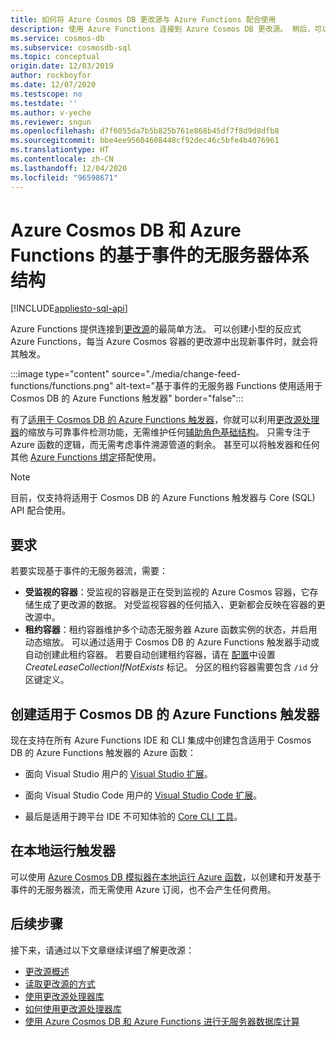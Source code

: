 ```yaml
---
title: 如何将 Azure Cosmos DB 更改源与 Azure Functions 配合使用
description: 使用 Azure Functions 连接到 Azure Cosmos DB 更改源。 稍后，可以创建在发生每个新事件时触发的响应式 Azure Functions。
ms.service: cosmos-db
ms.subservice: cosmosdb-sql
ms.topic: conceptual
origin.date: 12/03/2019
author: rockboyfor
ms.date: 12/07/2020
ms.testscope: no
ms.testdate: ''
ms.author: v-yeche
ms.reviewer: sngun
ms.openlocfilehash: d7f6055da7b5b825b761e868b45df7f8d9d8dfb8
ms.sourcegitcommit: bbe4ee95604608448cf92dec46c5bfe4b4076961
ms.translationtype: HT
ms.contentlocale: zh-CN
ms.lasthandoff: 12/04/2020
ms.locfileid: "96598671"
---
```

# <a name="serverless-event-based-architectures-with-azure-cosmos-db-and-azure-functions"></a>Azure Cosmos DB 和 Azure Functions 的基于事件的无服务器体系结构
[!INCLUDE[appliesto-sql-api](includes/appliesto-sql-api.md)]

Azure Functions 提供连接到[更改源](change-feed.md)的最简单方法。 可以创建小型的反应式 Azure Functions，每当 Azure Cosmos 容器的更改源中出现新事件时，就会将其触发。

:::image type="content" source="./media/change-feed-functions/functions.png" alt-text="基于事件的无服务器 Functions 使用适用于 Cosmos DB 的 Azure Functions 触发器" border="false":::

有了[适用于 Cosmos DB 的 Azure Functions 触发器](../azure-functions/functions-bindings-cosmosdb-v2-trigger.md)，你就可以利用[更改源处理器](./change-feed-processor.md)的缩放与可靠事件检测功能，无需维护任何[辅助角色基础结构](./change-feed-processor.md)。 只需专注于 Azure 函数的逻辑，而无需考虑事件溯源管道的剩余。 甚至可以将触发器和任何其他 [Azure Functions 绑定](../azure-functions/functions-triggers-bindings.md#supported-bindings)搭配使用。

> [!NOTE]
> 目前，仅支持将适用于 Cosmos DB 的 Azure Functions 触发器与 Core (SQL) API 配合使用。

## <a name="requirements"></a>要求

若要实现基于事件的无服务器流，需要：

* **受监视的容器**：受监视的容器是正在受到监视的 Azure Cosmos 容器，它存储生成了更改源的数据。 对受监视容器的任何插入、更新都会反映在容器的更改源中。
* **租约容器**：租约容器维护多个动态无服务器 Azure 函数实例的状态，并启用动态缩放。 可以通过适用于 Cosmos DB 的 Azure Functions 触发器手动或自动创建此租约容器。 若要自动创建租约容器，请在 [配置](../azure-functions/functions-bindings-cosmosdb-v2-trigger.md#configuration)中设置 *CreateLeaseCollectionIfNotExists* 标记。 分区的租约容器需要包含 `/id` 分区键定义。

## <a name="create-your-azure-functions-trigger-for-cosmos-db"></a>创建适用于 Cosmos DB 的 Azure Functions 触发器

现在支持在所有 Azure Functions IDE 和 CLI 集成中创建包含适用于 Cosmos DB 的 Azure Functions 触发器的 Azure 函数：

* 面向 Visual Studio 用户的 [Visual Studio 扩展](../azure-functions/functions-develop-vs.md)。
* 面向 Visual Studio Code 用户的 [Visual Studio Code 扩展](https://docs.microsoft.com/azure/developer/javascript/tutorial-vscode-serverless-node-01)。

    <!--MOONCAKE: CORRECT ON URL https://docs.microsoft.com/azure/developer/javascript/tutorial-vscode-serverless-node-01-->
    
* 最后是适用于跨平台 IDE 不可知体验的 [Core CLI 工具](../azure-functions/functions-run-local.md#create-func)。

## <a name="run-your-trigger-locally"></a>在本地运行触发器

可以使用 [Azure Cosmos DB 模拟器](./local-emulator.md)[在本地运行 Azure 函数](../azure-functions/functions-develop-local.md)，以创建和开发基于事件的无服务器流，而无需使用 Azure 订阅，也不会产生任何费用。

<!--Not Available on If you want to test live scenarios in the cloud, you can Try Cosmos DB for free without any credit card or Azure subscription required.-->
<!--Not Available on [Try Cosmos DB for free](https://www.azure.cn/try/cosmosdb/)-->

## <a name="next-steps"></a>后续步骤

接下来，请通过以下文章继续详细了解更改源：

* [更改源概述](change-feed.md)
* [读取更改源的方式](read-change-feed.md)
* [使用更改源处理器库](change-feed-processor.md)
* [如何使用更改源处理器库](change-feed-processor.md)
* [使用 Azure Cosmos DB 和 Azure Functions 进行无服务器数据库计算](serverless-computing-database.md)

<!-- Update_Description: update meta properties, wording update, update link -->